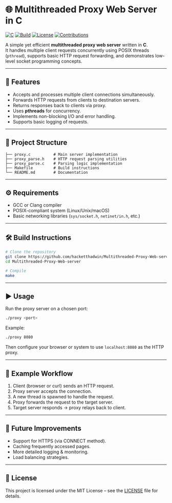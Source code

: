
# 🌐 Multithreaded Proxy Web Server in C

[![C](https://img.shields.io/badge/language-C-blue.svg)](https://en.wikipedia.org/wiki/C_(programming_language))
[![Build](https://img.shields.io/badge/build-passing-brightgreen)]()
[![License](https://img.shields.io/badge/license-MIT-yellow.svg)](./LICENSE)
[![Contributions](https://img.shields.io/badge/contributions-welcome-orange.svg)]()

A simple yet efficient **multithreaded proxy web server** written in **C**.  
It handles multiple client requests concurrently using POSIX threads (`pthread`), supports basic HTTP request forwarding, and demonstrates low-level socket programming concepts.

---

## 🚀 Features
- Accepts and processes multiple client connections simultaneously.
- Forwards HTTP requests from clients to destination servers.
- Returns responses back to clients via proxy.
- Uses **pthreads** for concurrency.
- Implements non-blocking I/O and error handling.
- Supports basic logging of requests.

---

## 📂 Project Structure
```
├── proxy.c          # Main server implementation
├── proxy_parse.h    # HTTP request parsing utilities
├── proxy_parse.c    # Parsing logic implementation
├── Makefile         # Build instructions
└── README.md        # Documentation
```

---

## ⚙️ Requirements
- GCC or Clang compiler
- POSIX-compliant system (Linux/Unix/macOS)
- Basic networking libraries (`sys/socket.h`, `netinet/in.h`, etc.)

---

## 🛠️ Build Instructions
```bash
# Clone the repository
git clone https://github.com/hacketthadwin/Multithreaded-Proxy-Web-server.git
cd Multithreaded-Proxy-Web-server

# Compile
make
```

---

## ▶️ Usage
Run the proxy server on a chosen port:
```bash
./proxy <port>
```

Example:
```bash
./proxy 8080
```

Then configure your browser or system to use `localhost:8080` as the HTTP proxy.

---

## 📖 Example Workflow
1. Client (browser or curl) sends an HTTP request.
2. Proxy server accepts the connection.
3. A new thread is spawned to handle the request.
4. Proxy forwards the request to the target server.
5. Target server responds → proxy relays back to client.

---

## 🔧 Future Improvements
- Support for HTTPS (via CONNECT method).
- Caching frequently accessed pages.
- More detailed logging & monitoring.
- Load balancing strategies.

---

## 📜 License
This project is licensed under the MIT License – see the [LICENSE](LICENSE) file for details.

